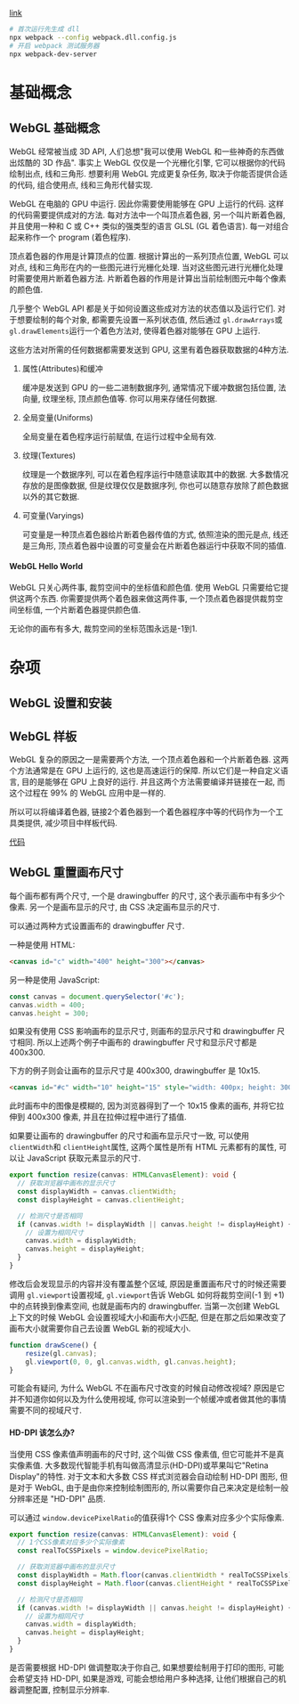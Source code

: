 [link](https://webglfundamentals.org/webgl/lessons/zh_cn/)

```bash
# 首次运行先生成 dll
npx webpack --config webpack.dll.config.js
# 开启 webpack 测试服务器
npx webpack-dev-server
```

# 基础概念

## WebGL 基础概念

WebGL 经常被当成 3D API, 人们总想"我可以使用 WebGL 和一些神奇的东西做出炫酷的 3D 作品". 事实上 WebGL 仅仅是一个光栅化引擎, 它可以根据你的代码绘制出点, 线和三角形. 想要利用 WebGL 完成更复杂任务, 取决于你能否提供合适的代码, 组合使用点, 线和三角形代替实现.

WebGL 在电脑的 GPU 中运行. 因此你需要使用能够在 GPU 上运行的代码. 这样的代码需要提供成对的方法. 每对方法中一个叫顶点着色器, 另一个叫片断着色器, 并且使用一种和 C 或 C++ 类似的强类型的语言 GLSL (GL 着色语言). 每一对组合起来称作一个 program (着色程序).

顶点着色器的作用是计算顶点的位置. 根据计算出的一系列顶点位置, WebGL 可以对点, 线和三角形在内的一些图元进行光栅化处理. 当对这些图元进行光栅化处理时需要使用片断着色器方法. 片断着色器的作用是计算出当前绘制图元中每个像素的颜色值.

几乎整个 WebGL API 都是关于如何设置这些成对方法的状态值以及运行它们. 对于想要绘制的每个对象, 都需要先设置一系列状态值, 然后通过 `gl.drawArrays`或 `gl.drawElements`运行一个着色方法对, 使得着色器对能够在 GPU 上运行.

这些方法对所需的任何数据都需要发送到 GPU,  这里有着色器获取数据的4种方法.

1. 属性(Attributes)和缓冲

   缓冲是发送到 GPU 的一些二进制数据序列, 通常情况下缓冲数据包括位置, 法向量, 纹理坐标, 顶点颜色值等. 你可以用来存储任何数据.

2. 全局变量(Uniforms)

   全局变量在着色程序运行前赋值, 在运行过程中全局有效.

3. 纹理(Textures)

   纹理是一个数据序列, 可以在着色程序运行中随意读取其中的数据. 大多数情况存放的是图像数据, 但是纹理仅仅是数据序列, 你也可以随意存放除了颜色数据以外的其它数据.

4. 可变量(Varyings)

   可变量是一种顶点着色器给片断着色器传值的方式, 依照渲染的图元是点, 线还是三角形, 顶点着色器中设置的可变量会在片断着色器运行中获取不同的插值.

#### WebGL Hello World

WebGL 只关心两件事, 裁剪空间中的坐标值和颜色值. 使用 WebGL 只需要给它提供这两个东西. 你需要提供两个着色器来做这两件事, 一个顶点着色器提供裁剪空间坐标值, 一个片断着色器提供颜色值.

无论你的画布有多大, 裁剪空间的坐标范围永远是-1到1.

# 杂项

## WebGL 设置和安装

## WebGL 样板

WebGL 复杂的原因之一是需要两个方法, 一个顶点着色器和一个片断着色器. 这两个方法通常是在 GPU 上运行的, 这也是高速运行的保障. 所以它们是一种自定义语言, 目的是能够在 GPU 上良好的运行. 并且这两个方法需要编译并链接在一起, 而这个过程在 99% 的 WebGL 应用中是一样的.

所以可以将编译着色器, 链接2个着色器到一个着色器程序中等的代码作为一个工具类提供, 减少项目中样板代码.

[代码](./webgl-utils.ts)

## WebGL 重置画布尺寸

每个画布都有两个尺寸, 一个是 drawingbuffer 的尺寸, 这个表示画布中有多少个像素. 另一个是画布显示的尺寸, 由 CSS 决定画布显示的尺寸.

可以通过两种方式设置画布的 drawingbuffer 尺寸.

一种是使用 HTML:

```html
<canvas id="c" width="400" height="300"></canvas>
```

另一种是使用 JavaScript:

```js
const canvas = document.querySelector('#c');
canvas.width = 400;
canvas.height = 300;
```

如果没有使用 CSS 影响画布的显示尺寸, 则画布的显示尺寸和 drawingbuffer 尺寸相同. 所以上述两个例子中画布的 drawingbuffer 尺寸和显示尺寸都是 400x300.

下方的例子则会让画布的显示尺寸是 400x300, drawingbuffer 是 10x15.

```html
<canvas id="#c" width="10" height="15" style="width: 400px; height: 300px;"></canvas>
```

此时画布中的图像是模糊的, 因为浏览器得到了一个 10x15 像素的画布, 并将它拉伸到 400x300 像素, 并且在拉伸过程中进行了插值.

如果要让画布的 drawingbuffer 的尺寸和画布显示尺寸一致, 可以使用 `clientWidth`和 `clientHeight`属性, 这两个属性是所有 HTML 元素都有的属性, 可以让 JavaScript 获取元素显示的尺寸.

```typescript
export function resize(canvas: HTMLCanvasElement): void {
  // 获取浏览器中画布的显示尺寸
  const displayWidth = canvas.clientWidth;
  const displayHeight = canvas.clientHeight;

  // 检测尺寸是否相同
  if (canvas.width != displayWidth || canvas.height != displayHeight) {
    // 设置为相同尺寸
    canvas.width = displayWidth;
    canvas.height = displayHeight;
  }
}
```

修改后会发现显示的内容并没有覆盖整个区域, 原因是重置画布尺寸的时候还需要调用 `gl.viewport`设置视域, `gl.viewport`告诉 WebGL 如何将裁剪空间(-1 到 +1)中的点转换到像素空间, 也就是画布内的 drawingbuffer. 当第一次创建 WebGL 上下文的时候 WebGL 会设置视域大小和画布大小匹配, 但是在那之后如果改变了画布大小就需要你自己去设置 WebGL 新的视域大小.

```typescript
function drawScene() {
    resize(gl.canvas);
    gl.viewport(0, 0, gl.canvas.width, gl.canvas.height);
}
```

可能会有疑问, 为什么 WebGL 不在画布尺寸改变的时候自动修改视域? 原因是它并不知道你如何以及为什么使用视域, 你可以渲染到一个帧缓冲或者做其他的事情需要不同的视域尺寸.

#### HD-DPI 该怎么办?

当使用 CSS 像素值声明画布的尺寸时, 这个叫做 CSS 像素值, 但它可能并不是真实像素值. 大多数现代智能手机有叫做高清显示(HD-DPI)或苹果叫它"Retina Display"的特性. 对于文本和大多数 CSS 样式浏览器会自动绘制 HD-DPI 图形, 但是对于 WebGL, 由于是由你来控制绘制图形的, 所以需要你自己来决定是绘制一般分辨率还是 "HD-DPI" 品质.

可以通过 `window.devicePixelRatio`的值获得1个 CSS 像素对应多少个实际像素.

```typescript
export function resize(canvas: HTMLCanvasElement): void {
  // 1个CSS像素对应多少个实际像素
  const realToCSSPixels = window.devicePixelRatio;

  // 获取浏览器中画布的显示尺寸
  const displayWidth = Math.floor(canvas.clientWidth * realToCSSPixels);
  const displayHeight = Math.floor(canvas.clientHeight * realToCSSPixels);

  // 检测尺寸是否相同
  if (canvas.width != displayWidth || canvas.height != displayHeight) {
    // 设置为相同尺寸
    canvas.width = displayWidth;
    canvas.height = displayHeight;
  }
}
```

是否需要根据 HD-DPI 做调整取决于你自己, 如果想要绘制用于打印的图形, 可能会希望支持 HD-DPI, 如果是游戏, 可能会想给用户多种选择, 让他们根据自己的机器调整配置, 控制显示分辨率.